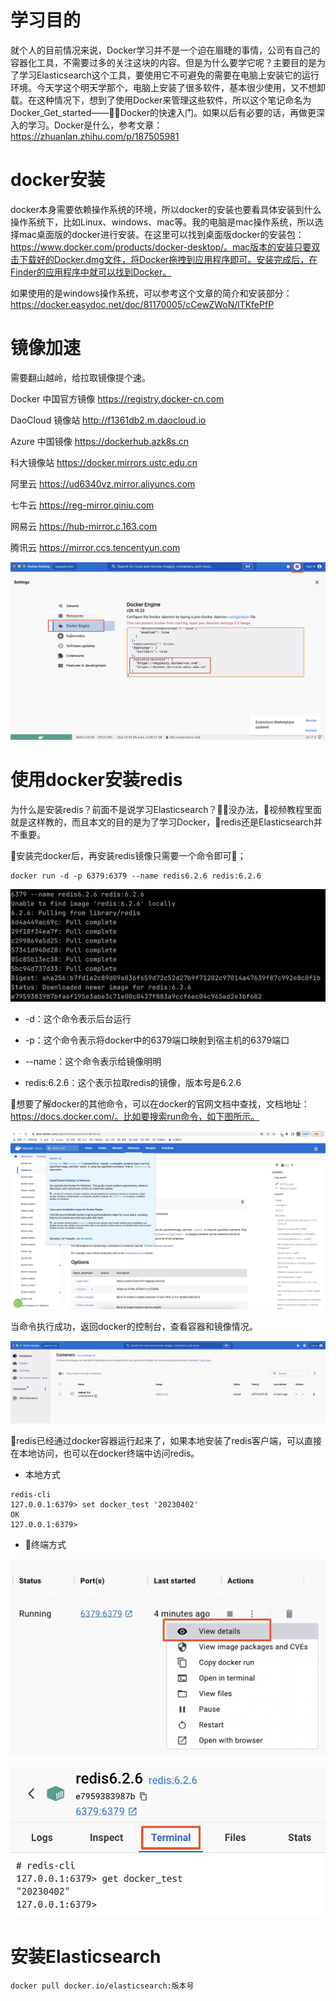 # 学习目的

就个人的目前情况来说，Docker学习并不是一个迫在眉睫的事情，公司有自己的容器化工具，不需要过多的关注这块的内容。但是为什么要学它呢？主要目的是为了学习Elasticsearch这个工具，要使用它不可避免的需要在电脑上安装它的运行环境。今天学这个明天学那个，电脑上安装了很多软件，基本很少使用，又不想卸载。在这种情况下，想到了使用Docker来管理这些软件，所以这个笔记命名为Docker_Get_started——Docker的快速入门。如果以后有必要的话，再做更深入的学习。Docker是什么，参考文章：https://zhuanlan.zhihu.com/p/187505981

# docker安装

docker本身需要依赖操作系统的环境，所以docker的安装也要看具体安装到什么操作系统下，比如Linux、windows、mac等。我的电脑是mac操作系统，所以选择mac桌面版的docker进行安装。在这里可以找到桌面版docker的安装包：https://www.docker.com/products/docker-desktop/。mac版本的安装只要双击下载好的Docker.dmg文件，将Docker拖拽到应用程序即可。安装完成后，在Finder的应用程序中就可以找到Docker。

如果使用的是windows操作系统，可以参考这个文章的简介和安装部分：https://docker.easydoc.net/doc/81170005/cCewZWoN/lTKfePfP

# 镜像加速

需要翻山越岭，给拉取镜像提个速。

Docker 中国官方镜像	https://registry.docker-cn.com

DaoCloud 镜像站	http://f1361db2.m.daocloud.io


Azure 中国镜像	https://dockerhub.azk8s.cn

科大镜像站	https://docker.mirrors.ustc.edu.cn

阿里云	https://ud6340vz.mirror.aliyuncs.com

七牛云	https://reg-mirror.qiniu.com

网易云	https://hub-mirror.c.163.com

腾讯云	https://mirror.ccs.tencentyun.com

![avatar](img/1.png)

# 使用docker安装redis

为什么是安装redis？前面不是说学习Elasticsearch？没办法，视频教程里面就是这样教的，而且本文的目的是为了学习Docker，redis还是Elasticsearch并不重要。

安装完docker后，再安装redis镜像只需要一个命令即可；

```shell
docker run -d -p 6379:6379 --name redis6.2.6 redis:6.2.6
```

![avatar](img/3.jpg)

- -d：这个命令表示后台运行

- -p：这个命令表示将docker中的6379端口映射到宿主机的6379端口

- --name：这个命令表示给镜像明明

- redis:6.2.6：这个表示拉取redis的镜像，版本号是6.2.6

想要了解docker的其他命令，可以在docker的官网文档中查找，文档地址：https://docs.docker.com/。比如要搜索run命令，如下图所示。

![avatar](img/2.jpg)

当命令执行成功，返回docker的控制台，查看容器和镜像情况。

![avatar](img/4.jpg)

redis已经通过docker容器运行起来了，如果本地安装了redis客户端，可以直接在本地访问，也可以在docker终端中访问redis。

- 本地方式

```shell
redis-cli  
127.0.0.1:6379> set docker_test '20230402'
OK
127.0.0.1:6379>
```

- 终端方式

![avatar](img/5.jpg)

![avatar](img/6.jpg)

# 安装Elasticsearch

```shell
docker pull docker.io/elasticsearch:版本号

```








